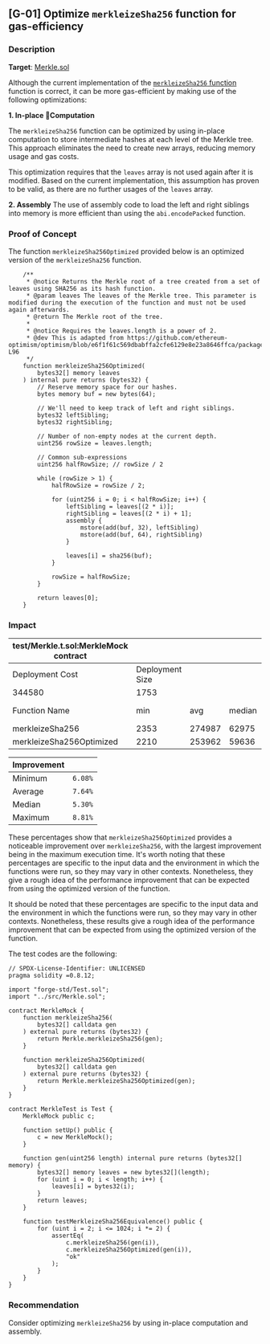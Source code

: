 ## [G-01] Optimize `merkleizeSha256` function for gas-efficiency

### Description
**Target**: [Merkle.sol](https://github.com/code-423n4/2023-04-eigenlayer/blob/main/src/contracts/libraries/Merkle.sol)

Although the current implementation of the [`merkleizeSha256` function](https://github.com/code-423n4/2023-04-eigenlayer/blob/main/src/contracts/libraries/Merkle.sol#L129-L153
) function is correct, it can be more gas-efficient by making use of the following optimizations:

**1. In-place Computation**

The `merkleizeSha256` function can be optimized by using in-place computation to store intermediate hashes at each level of the Merkle tree. This approach eliminates the need to create new arrays, reducing memory usage and gas costs.

This optimization requires that the `leaves` array is not used again after it is modified. Based on the current implementation, this assumption has proven to be valid, as there are no further usages of the `leaves` array.

**2. Assembly**
The use of assembly code to load the left and right siblings into memory is more efficient than using the `abi.encodePacked` function.

### Proof of Concept

The function `merkleizeSha256Optimized` provided below is an optimized version of the `merkleizeSha256` function.
```solidity
    /**
     * @notice Returns the Merkle root of a tree created from a set of leaves using SHA256 as its hash function.
     * @param leaves The leaves of the Merkle tree. This parameter is modified during the execution of the function and must not be used again afterwards.
     * @return The Merkle root of the tree.
     *
     * @notice Requires the leaves.length is a power of 2.
     * @dev This is adapted from https://github.com/ethereum-optimism/optimism/blob/e6f1f61c569dbabffa2cfe6129e8e23a8646ffca/packages/contracts/contracts/libraries/utils/Lib_MerkleTree.sol#L13C1-L96
     */
    function merkleizeSha256Optimized(
        bytes32[] memory leaves
    ) internal pure returns (bytes32) {
        // Reserve memory space for our hashes.
        bytes memory buf = new bytes(64);

        // We'll need to keep track of left and right siblings.
        bytes32 leftSibling;
        bytes32 rightSibling;

        // Number of non-empty nodes at the current depth.
        uint256 rowSize = leaves.length;

        // Common sub-expressions
        uint256 halfRowSize; // rowSize / 2

        while (rowSize > 1) {
            halfRowSize = rowSize / 2;

            for (uint256 i = 0; i < halfRowSize; i++) {
                leftSibling = leaves[(2 * i)];
                rightSibling = leaves[(2 * i) + 1];
                assembly {
                    mstore(add(buf, 32), leftSibling)
                    mstore(add(buf, 64), rightSibling)
                }

                leaves[i] = sha256(buf);
            }

            rowSize = halfRowSize;
        }

        return leaves[0];
    }
```

### Impact

| test/Merkle.t.sol:MerkleMock contract |                 |        |        |         |         |
|---------------------------------------|-----------------|--------|--------|---------|---------|
| Deployment Cost                       | Deployment Size |        |        |         |         |
| 344580                                | 1753            |        |        |         |         |
| Function Name                         | min             | avg    | median | max     | # calls |
| merkleizeSha256                       | 2353            | 274987 | 62975  | 1396167 | 10      |
| merkleizeSha256Optimized              | 2210            | 253962 | 59636  | 1272892 | 10      |

| Improvement |         |
| ----------- | ------- |
| Minimum     | `6.08%` |
| Average     | `7.64%` |
| Median      | `5.30%` |
| Maximum     | `8.81%` |

These percentages show that `merkleizeSha256Optimized` provides a noticeable improvement over `merkleizeSha256`, with the largest improvement being in the maximum execution time. It's worth noting that these percentages are specific to the input data and the environment in which the functions were run, so they may vary in other contexts. Nonetheless, they give a rough idea of the performance improvement that can be expected from using the optimized version of the function.


It should be noted that these percentages are specific to the input data and the environment in which the functions were run, so they may vary in other contexts. Nonetheless, these results give a rough idea of the performance improvement that can be expected from using the optimized version of the function. 

The test codes are the following:
```solidity
// SPDX-License-Identifier: UNLICENSED
pragma solidity =0.8.12;

import "forge-std/Test.sol";
import "../src/Merkle.sol";

contract MerkleMock {
    function merkleizeSha256(
        bytes32[] calldata gen
    ) external pure returns (bytes32) {
        return Merkle.merkleizeSha256(gen);
    }

    function merkleizeSha256Optimized(
        bytes32[] calldata gen
    ) external pure returns (bytes32) {
        return Merkle.merkleizeSha256Optimized(gen);
    }
}

contract MerkleTest is Test {
    MerkleMock public c;

    function setUp() public {
        c = new MerkleMock();
    }

    function gen(uint256 length) internal pure returns (bytes32[] memory) {
        bytes32[] memory leaves = new bytes32[](length);
        for (uint i = 0; i < length; i++) {
            leaves[i] = bytes32(i);
        }
        return leaves;
    }

    function testMerkleizeSha256Equivalence() public {
        for (uint i = 2; i <= 1024; i *= 2) {
            assertEq(
                c.merkleizeSha256(gen(i)),
                c.merkleizeSha256Optimized(gen(i)),
                "ok"
            );
        }
    }
}
```

### Recommendation
Consider optimizing `merkleizeSha256` by using in-place computation and assembly.



